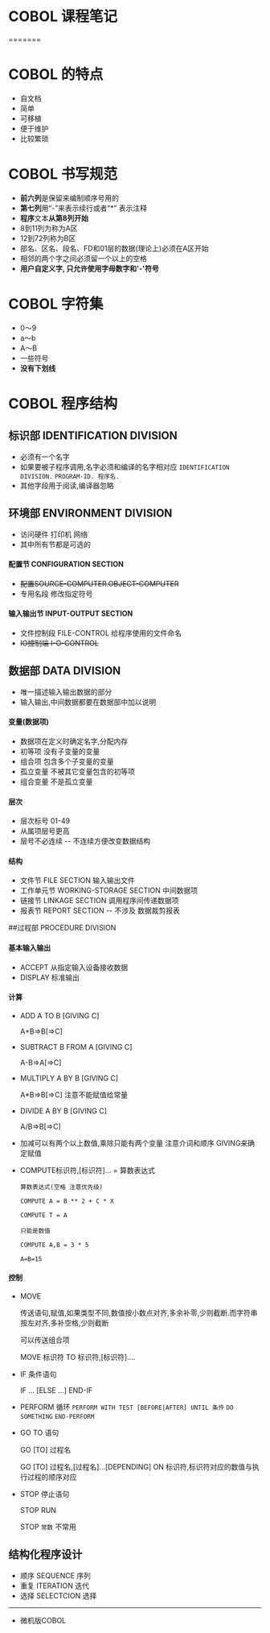 # COBOL 课程笔记
=======
# COBOL 的特点
* 自文档
* 简单
* 可移植
* 便于维护
* 比较繁琐

# COBOL 书写规范
* **前六列**是保留来编制顺序号用的
* **第七列**用“-”来表示续行或者“*”  表示注释
* **程序**文本**从第8列开始**
* 8到11列为称为A区
* 12到72列称为B区
* 部名、区名、段名、FD和01层的数据(理论上)必须在A区开始
* 相邻的两个字之间必须留一个以上的空格
* **用户自定义字, 只允许使用字母数字和'-'符号**


# COBOL 字符集
* 0～9
* a～b
* A～B
* 一些符号
* **没有下划线**



# COBOL 程序结构


## 标识部 IDENTIFICATION DIVISION
* 必须有一个名字
* 如果要被子程序调用,名字必须和编译的名字相对应
  `IDENTIFICATION DIVISION.`
  `PROGRAM-ID. 程序名.`
* 其他字段用于阅读,编译器忽略

## 环境部 ENVIRONMENT DIVISION
* 访问硬件 打印机 网络
* 其中所有节都是可选的
#### 配置节 CONFIGURATION SECTION
* ~~配置SOURCE-COMPUTER.OBJECT-COMPUTER~~
* 专用名段 修改指定符号
#### 输入输出节 INPUT-OUTPUT SECTION
* 文件控制段 FILE-CONTROL
  给程序使用的文件命名
* ~~IO控制端 I-O-CONTROL~~

## 数据部 DATA DIVISION
* 唯一描述输入输出数据的部分
* 输入输出,中间数据都要在数据部中加以说明
#### 变量(数据项)
* 数据项在定义时确定名字,分配内存
* 初等项 没有子变量的变量
* 组合项 包含多个子变量的变量
* 孤立变量 不被其它变量包含的初等项
* 组合变量 不是孤立变量
#### 层次
* 层次标号 01-49
* 从属项层号更高
* 层号不必连续 -- 不连续方便改变数据结构
#### 结构
* 文件节 FILE SECTION
  输入输出文件 
* 工作单元节 WORKING-STORAGE SECTION
  中间数据项
* 链接节 LINKAGE SECTION
  调用程序间传递数据项
* 报表节 REPORT SECTION -- 不涉及
  数据裁剪报表

##过程部 PROCEDURE DIVISION
#### 基本输入输出
* ACCEPT 从指定输入设备接收数据
* DISPLAY 标准输出
#### 计算
* ADD A TO B [GIVING C]

  A+B=>B[=>C]

* SUBTRACT B FROM A [GIVING C]

  A-B=>A[=>C]

* MULTIPLY A BY B [GIVING C]

  A*B=>B[=>C] 注意不能赋值给常量

* DIVIDE A BY B [GIVING C]

  A/B=>B[=>C]

* 加减可以有两个以上数值,乘除只能有两个变量 注意介词和顺序 GIVING来确定赋值

* COMPUTE标识符,[标识符]... = 算数表达式

  `算数表达式(空格 注意优先级)` 

  `COMPUTE A = B ** 2 + C * X`

  `COMPUTE T = A `

  `只能是数值 `

  `COMPUTE A,B = 3 * 5 `

  `A=B=15`
#### 控制
* MOVE 

  传送语句,赋值,如果类型不同,数值按小数点对齐,多余补零,少则截断.而字符串按左对齐,多补空格,少则截断

  可以传送组合项

  MOVE 标识符 TO 标识符,[标识符]....

* IF 条件语句

  IF ... [ELSE ...] END-IF

* PERFORM 循环
  `PERFORM WITH TEST [BEFORE|AFTER] UNTIL 条件`
  `DO SOMETHING`
  `END-PERFORM`
* GO TO 语句

  GO [TO] 过程名

  GO [TO] 过程名,[过程名]...[DEPENDING] ON 标识符,标识符对应的数值与执行过程的顺序对应

* STOP 停止语句

  STOP RUN

  STOP `常数` 不常用
## 结构化程序设计
* 顺序 SEQUENCE 序列
* 重复 ITERATION 迭代
* 选择 SELECTCION 选择
***
* 微机版COBOL